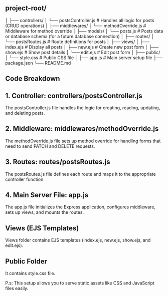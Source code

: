 ## project-root/

│
├── controllers/
│ └── postsController.js # Handles all logic for posts (CRUD operations)
│
├── middlewares/
│ └── methodOverride.js # Middleware for method override
│
├── models/
│ └── posts.js # Posts data or database schema (for a future database connection)
│
├── routes/
│ └── postsRoutes.js # Route definitions for posts
│
├── views/
│ ├── index.ejs # Display all posts
│ ├── new.ejs # Create new post form
│ ├── show.ejs # Show post details
│ └── edit.ejs # Edit post form
│
├── public/  
│ └── style.css # Public CSS file
│
├── app.js # Main server setup file
├── package.json
└── README.md

## Code Breakdown

## 1. Controller: controllers/postsController.js

The postsController.js file handles the logic for creating, reading, updating, and deleting posts.

## 2. Middleware: middlewares/methodOverride.js

The methodOverride.js file sets up method override for handling forms that need to send PATCH and DELETE requests.

## 3. Routes: routes/postsRoutes.js

The postsRoutes.js file defines each route and maps it to the appropriate controller function.

## 4. Main Server File: app.js

The app.js file initializes the Express application, configures middleware, sets up views, and mounts the routes.

## Views (EJS Templates)

Views folder contains EJS templates (index.ejs, new.ejs, show.ejs, and edit.ejs).

## Public Folder

It contains style.css file.

P.s: This setup allows you to serve static assets like CSS and JavaScript files easily.
